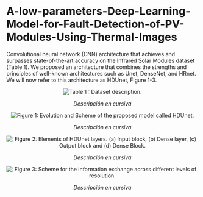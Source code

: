 # A-low-parameters-Deep-Learning-Model-for-Fault-Detection-of-PV-Modules-Using-Thermal-Images

Convolutional neural network (CNN) architecture that achieves and surpasses state-of-the-art accuracy on the Infrared Solar Modules dataset (Table 1). We proposed an architecture that combines the strengths and principles of well-known architectures such as Unet, DenseNet, and HRnet. We will now refer to this architecture as HDUnet, Figure 1-3. 


<p align="center">
  <img src=https://github.com/KeonyJR/A-low-parameters-Deep-Learning-Model-for-Fault-Detection-of-PV-Modules-Using-Thermal-Images/assets/10182525/9cbc9b43-7104-47f5-9f47-0722adedab3a alt="Table 1 : Dataset description.">
</p>
<p align="center"><i>Descripción en cursiva</i></p>

<p align="center">
  <img src=https://github.com/KeonyJR/A-low-parameters-Deep-Learning-Model-for-Fault-Detection-of-PV-Modules-Using-Thermal-Images/assets/10182525/75bdb1ed-93b7-4bf8-a72a-98678eb408f0 alt="Figure 1: Evolution and Scheme of the proposed model called HDUnet.">
</p>
<p align="center"><i>Descripción en cursiva</i></p>

<p align="center">
  <img src=https://github.com/KeonyJR/A-low-parameters-Deep-Learning-Model-for-Fault-Detection-of-PV-Modules-Using-Thermal-Images/assets/10182525/ba19197a-dd2e-40df-a28b-eb88509c6103 alt="Figure 2: Elements of HDUnet layers. (a) Input block, (b) Dense layer, (c) Output block and (d) Dense Block.">
</p>
<p align="center"><i>Descripción en cursiva</i></p>

<p align="center">
  <img src=https://github.com/KeonyJR/A-low-parameters-Deep-Learning-Model-for-Fault-Detection-of-PV-Modules-Using-Thermal-Images/assets/10182525/2756ec4e-16a0-45a7-b8f1-7eb86a693df8 alt="Figure 3: Scheme for the information exchange across different levels of resolution.">
</p>
<p align="center"><i>Descripción en cursiva</i></p>
